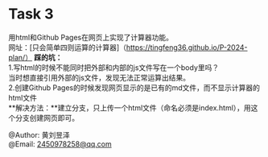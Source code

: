 # Task 3

用html和Github Pages在网页上实现了计算器功能。  
网址：[只会简单四则运算的计算器]（https://tingfeng36.github.io/P-2024-plan/）
**踩的坑：**  
1.写html的时候不能同时把外部和内部的js文件写在一个body里吗？  
  当时想直接引用外部的js文件，发现无法正常运算出结果。  
2.创建Github Pages的时候发现网页显示的是已有的md文件，而不显示计算器的html文件  
**解决方法：**建立分支，只上传一个html文件（命名必须是index.html），用这个分支创建网页即可。

@Author: 黄刘昱泽  
@Email: 2450978258@qq.com 
